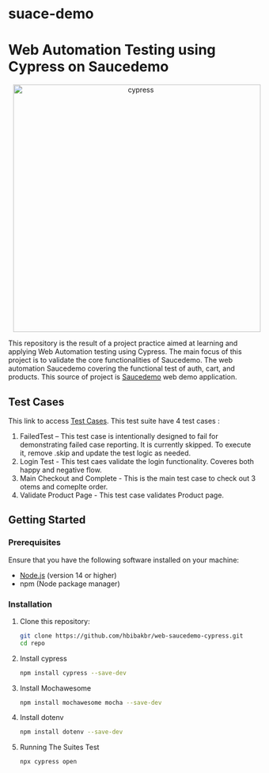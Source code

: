 # suace-demo
# Web Automation Testing using Cypress on Saucedemo

<p align="center">
    <img src="cypress/screenshots/img/cypress-logo.svg" alt="cypress" width="500" style="margin-left: 10px;" >
</p>

This repository is the result of a project practice aimed at learning and applying Web Automation testing using Cypress. The main focus of this project is to validate the core functionalities of Saucedemo. The web automation Saucedemo covering the functional test of auth, cart, and products. This source of project is [Saucedemo](https://www.saucedemo.com/) web demo application. 

## Test Cases
This link to access [Test Cases](https://docs.google.com/spreadsheets/d/15m83Lqhm3-xFlIUMO9RbIF0bZp8yOc2w1xtsSt7SCcw/).
This test suite have 4 test cases :
1. FailedTest – This test case is intentionally designed to fail for demonstrating failed case reporting. It is currently skipped. To execute it, remove .skip and update the test logic as needed.
2. Login Test - This test caes validate the login functionality. Coveres both happy and negative flow.
3. Main Checkout and Complete - This is the main test case to check out 3 otems and comeplte order. 
4. Validate Product Page - This test case validates Product page.

## Getting Started

### Prerequisites

Ensure that you have the following software installed on your machine:

- [Node.js](https://nodejs.org/) (version 14 or higher)
- npm (Node package manager)

### Installation

1. Clone this repository:
   ```bash
   git clone https://github.com/hbibakbr/web-saucedemo-cypress.git
   cd repo
   ```
2. Install cypress
    ```bash
    npm install cypress --save-dev
    ```
5. Install Mochawesome
    ```bash
    npm install mochawesome mocha --save-dev
    ```
6. Install dotenv
    ```bash
    npm install dotenv --save-dev
    ```

7. Running The Suites Test
    ```bash
    npx cypress open
    ```